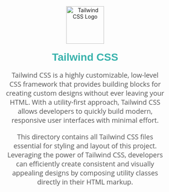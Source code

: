 <div align="center" style="margin: 40px;">
  <img src="https://tailwindcss.com/_next/static/media/tailwindcss-mark.3c5441fc7a190fb1800d4a5c7f07ba4b1345a9c8.svg" alt="Tailwind CSS Logo" height="100" width="100" />
  <h1 style="font-family: Arial, sans-serif; color: #38B2AC; margin-top: 20px;">Tailwind CSS</h1>
  <p style="font-family: 'Open Sans', sans-serif; color: #555; font-size: 18px; max-width: 600px; margin: 0 auto;">
    Tailwind CSS is a highly customizable, low-level CSS framework that provides building blocks for creating custom designs without ever leaving your HTML. With a utility-first approach, Tailwind CSS allows developers to quickly build modern, responsive user interfaces with minimal effort.
  </p>
  <p style="font-family: 'Open Sans', sans-serif; color: #555; font-size: 18px; max-width: 600px; margin: 20px auto 0;">
    This directory contains all Tailwind CSS files essential for styling and layout of this project. Leveraging the power of Tailwind CSS, developers can efficiently create consistent and visually appealing designs by composing utility classes directly in their HTML markup.
  </p>
</div>
